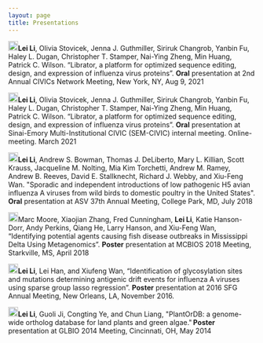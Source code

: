 ```yaml
---
layout: page
title: Presentations
---
```

<img src="../../img/conference.png" height="20px">**Lei Li**, Olivia Stovicek, Jenna J. Guthmiller, Siriruk Changrob, Yanbin Fu, Haley L. Dugan, Christopher T. Stamper, Nai-Ying Zheng, Min Huang, Patrick C. Wilson. “Librator, a platform for optimized sequence editing, design, and expression of influenza virus proteins”. **Oral** presentation at 2nd Annual CIVICs Network Meeting, New York, NY, Aug 9, 2021 

<img src="../../img/conference.png" height="20px">**Lei Li**, Olivia Stovicek, Jenna J. Guthmiller, Siriruk Changrob, Yanbin Fu, Haley L. Dugan, Christopher T. Stamper, Nai-Ying Zheng, Min Huang, Patrick C. Wilson. “Librator, a platform for optimized sequence editing, design, and expression of influenza virus proteins”. **Oral** presentation at Sinai-Emory Multi-Institutional CIVIC (SEM-CIVIC) internal meeting. Online-meeting. March 2021 

<img src="../../img/conference.png" height="20px">**Lei Li**, Andrew S. Bowman, Thomas J. DeLiberto, Mary L. Killian, Scott Krauss, Jacqueline M. Nolting, Mia Kim Torchetti, Andrew M. Ramey, Andrew B. Reeves, David E. Stallknecht, Richard J. Webby, and Xiu-Feng Wan. "Sporadic and independent introductions of low pathogenic H5 avian influenza A viruses from wild birds to domestic poultry in the United States". **Oral** presentation at ASV 37th Annual Meeting, College Park, MD, July 2018 

<img src="../../img/conference.png" height="20px">Marc Moore, Xiaojian Zhang, Fred Cunningham, **Lei Li**, Katie Hanson-Dorr, Andy Perkins, Qiang He, Larry Hanson, and Xiu-Feng Wan, “Identifying potential agents causing fish disease outbreaks in Mississippi Delta Using Metagenomics”. **Poster** presentation at MCBIOS 2018 Meeting, Starkville, MS, April 2018 

<img src="../../img/conference.png" height="20px">**Lei Li**, Lei Han, and Xiufeng Wan, “Identification of glycosylation sites and mutations determining antigenic drift events for influenza A viruses using sparse group lasso regression”. **Poster** presentation at 2016 SFG Annual Meeting, New Orleans, LA, November 2016. 

<img src="../../img/conference.png" height="20px">**Lei Li**, Guoli Ji, Congting Ye, and Chun Liang, "PlantOrDB: a genome-wide ortholog database for land plants and green algae." **Poster** presentation at GLBIO 2014 Meeting, Cincinnati, OH, May 2014 

